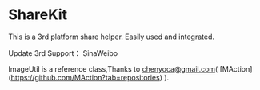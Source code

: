 # ShareKit
This is a 3rd platform share helper. Easily used and integrated.

Update 
3rd Support：
SinaWeibo 

ImageUtil is a reference class,Thanks to chenyoca@gmail.com( [MAction] (https://github.com/MAction?tab=repositories) ). 
